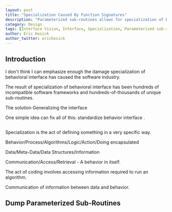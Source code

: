 ```yaml
---
layout: post
title: "Specialization Caused By Function Signatures"
description: "Parameterized sub-routines allows for specialization of behavioral interface leading to hundreds of incompatible software frameworks and thousands of unique method signatures."
category: Design
tags: [Interface Vision, Interface, Specialization, Parameterized sub-routines, behavioral interface, ]
author: Eric Hosick
author_twitter: erichosick
---
```


## Introduction

I don't think I can emphasize enough the damage specialization of behavioral interface has caused the software industry.

The result of specialization of behavioral interface has been hundreds of incompatible software frameworks and hundreds-of-thousands of unique sub-routines.

The solution Generalizing the interface 

One simple idea can fix all of this: standardize behavior interface .

## 

Specialization is the act of defining something in a very specific way. 


Behavior/Process/Algorithms/Logic/Action/Doing encapsulated 

Data/Meta-Data/Data Structures/Information


Communication/Access/Retrieval - A behavior in itself.


The act of coding involves accessing information required to run an algorithm.






Communication of information between data and behavior.






## Dump Parameterized Sub-Routines


